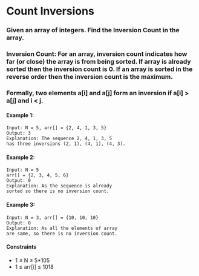 # Count Inversions

### Given an array of integers. Find the Inversion Count in the array. 

### Inversion Count: For an array, inversion count indicates how far (or close) the array is from being sorted. If array is already sorted then the inversion count is 0. If an array is sorted in the reverse order then the inversion count is the maximum. 
### Formally, two elements a[i] and a[j] form an inversion if a[i] > a[j] and i < j.

#### Example 1:

    Input: N = 5, arr[] = {2, 4, 1, 3, 5}
    Output: 3
    Explanation: The sequence 2, 4, 1, 3, 5 
    has three inversions (2, 1), (4, 1), (4, 3).

#### Example 2:

    Input: N = 5
    arr[] = {2, 3, 4, 5, 6}
    Output: 0
    Explanation: As the sequence is already 
    sorted so there is no inversion count.


#### Example 3:

    Input: N = 3, arr[] = {10, 10, 10}
    Output: 0
    Explanation: As all the elements of array 
    are same, so there is no inversion count.


#### Constraints

- 1 ≤ N ≤ 5*105
- 1 ≤ arr[i] ≤ 1018

